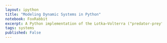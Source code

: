 ```yaml
---
layout: ipython
title: "Modeling Dynamic Systems in Python"
notebook: FoxRabbit
excerpt: A Python implementation of the Lotka–Volterra ("predator-prey") equations using PyDSTool.
tags: systems
published: False
---
```

